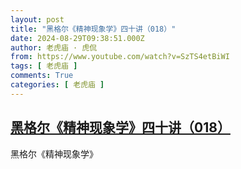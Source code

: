 ```yaml
---
layout: post
title: "黑格尔《精神现象学》四十讲（018）"
date: 2024-08-29T09:38:51.000Z
author: 老虎庙 · 虎侃
from: https://www.youtube.com/watch?v=SzTS4etBiWI
tags: [ 老虎庙 ]
comments: True
categories: [ 老虎庙 ]
---
```

<!--1724924331000-->
[黑格尔《精神现象学》四十讲（018）](https://www.youtube.com/watch?v=SzTS4etBiWI)
------

<div>
黑格尔《精神现象学》
</div>
